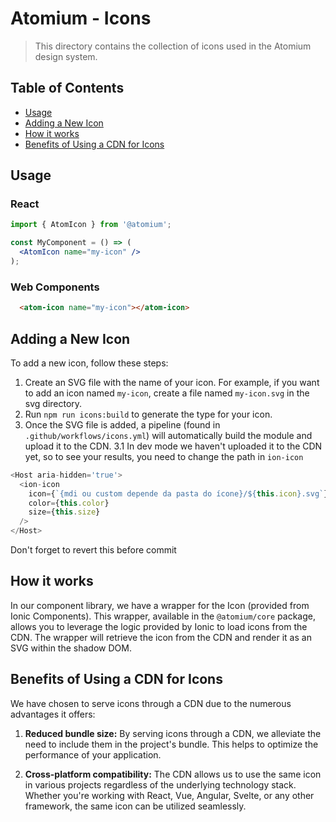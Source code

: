 # Atomium - Icons

> This directory contains the collection of icons used in the Atomium design system.

## Table of Contents

- [Usage](#usage)
- [Adding a New Icon](#adding-a-new-icon)
- [How it works](#how-it-works)
- [Benefits of Using a CDN for Icons](#benefits-of-using-a-cdn-for-icons)

## Usage

### React

```jsx
import { AtomIcon } from '@atomium';

const MyComponent = () => (
  <AtomIcon name="my-icon" />
);
```

### Web Components

```html
  <atom-icon name="my-icon"></atom-icon>
```

## Adding a New Icon

To add a new icon, follow these steps:

1. Create an SVG file with the name of your icon. For example, if you want to add an icon named `my-icon`, create a file named `my-icon.svg` in the svg directory.
2. Run `npm run icons:build` to generate the type for your icon.
3. Once the SVG file is added, a pipeline (found in `.github/workflows/icons.yml`) will automatically build the module and upload it to the CDN.
  3.1 In dev mode we haven't uploaded it to the CDN yet, so to see your results, you need to change the path in `ion-icon`
  ```js
  <Host aria-hidden='true'>
    <ion-icon
      icon={`{mdi ou custom depende da pasta do ícone}/${this.icon}.svg`}
      color={this.color}
      size={this.size}
    />
  </Host>
  ```
  Don't forget to revert this before commit

## How it works

In our component library, we have a wrapper for the Icon (provided from Ionic Components). This wrapper, available in the `@atomium/core` package, allows you to leverage the logic provided by Ionic to load icons from the CDN. The wrapper will retrieve the icon from the CDN and render it as an SVG within the shadow DOM.

## Benefits of Using a CDN for Icons

We have chosen to serve icons through a CDN due to the numerous advantages it offers:

1. **Reduced bundle size:** By serving icons through a CDN, we alleviate the need to include them in the project's bundle. This helps to optimize the performance of your application.

2. **Cross-platform compatibility:** The CDN allows us to use the same icon in various projects regardless of the underlying technology stack. Whether you're working with React, Vue, Angular, Svelte, or any other framework, the same icon can be utilized seamlessly.

